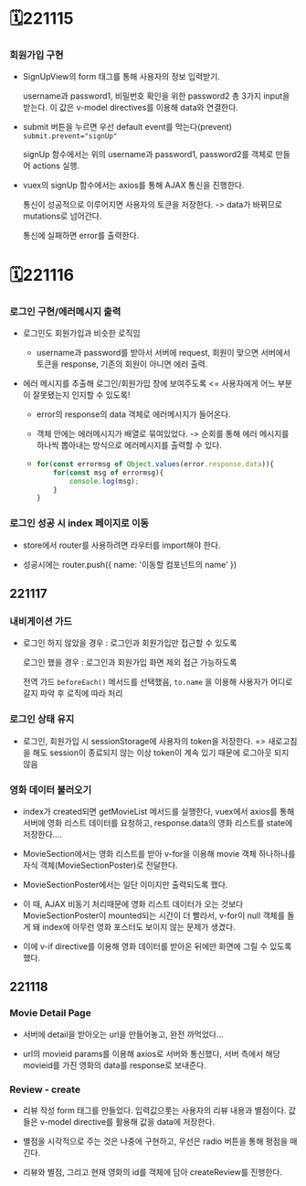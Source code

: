 # 🗓️221115

### 회원가입 구현

- SignUpView의 form 태그를 통해 사용자의 정보 입력받기.
  
  username과 password1, 비밀번호 확인을 위한 password2 총 3가지 input을 받는다. 이 값은 v-model directives를 이용해 data와 연결한다.

- submit 버튼을 누르면 우선 default event를 막는다(prevent) `submit.prevent="signUp"`
  
  signUp 함수에서는 위의 username과 password1, password2를 객체로 만들어 actions 실행.

- vuex의 signUp 함수에서는 axios를 통해 AJAX 통신을 진행한다.
  
  통신이 성공적으로 이루어지면 사용자의 토큰을 저장한다. -> data가 바뀌므로 mutations로 넘어간다.
  
  통신에 실패하면 error를 출력한다.

# 🗓️221116

### 로그인 구현/에러메시지 출력

- 로그인도 회원가입과 비슷한 로직임
  
  - username과 password를 받아서 서버에 request, 회원이 맞으면 서버에서 토큰을 response, 기존의 회원이 아니면 에러 출력.

- 에러 메시지를 추출해 로그인/회원가입 창에 보여주도록  <= 사용자에게 어느 부분이 잘못됐는지 인지할 수 있도록!
  
  - error의 response의 data 객체로 에러메시지가 들어온다.
  
  - 객체 안에는 에러메시지가 배열로 묶여있었다. -> 순회를 통해 에러 메시지를 하나씩 뽑아내는 방식으로 에러메시지를 출력할 수 있다.
  
  - ```javascript
    for(const errormsg of Object.values(error.response.data)){
        for(const msg of errormsg){
            console.log(msg);
        }
    }
    ```

### 로그인 성공 시 index 페이지로 이동

- store에서 router를 사용하려면  라우터를 import해야 한다.

- 성공시에는 router.push({ name: '이동할 컴포넌트의 name' })

## 221117

### 내비게이션 가드

- 로그인 하지 않았을 경우 : 로그인과 회원가입만 접근할 수 있도록
  
  로그인 했을 경우 : 로그인과 회원가입 화면 제외 접근 가능하도록
  
  전역 가드 `beforeEach()` 메서드를 선택했음, `to.name` 을 이용해 사용자가 어디로 갈지 파악 후 로직에 따라 처리

### 로그인 상태 유지

- 로그인, 회원가입 시 sessionStorage에 사용자의 token을 저장한다. => 새로고침을 해도 session이 종료되지 않는 이상 token이 계속 있기 때문에 로그아웃 되지 않음

### 영화 데이터 불러오기

- index가 created되면 getMovieList 메서드를 실행한다, vuex에서 axios를 통해 서버에 영화 리스트 데이터를 요청하고, response.data의 영화 리스트를 state에 저장한다....

- MovieSection에서는 영화 리스트를 받아 v-for을 이용해 movie 객체 하나하나를 자식 객체(MovieSectionPoster)로 전달한다.

- MovieSectionPoster에서는 일단 이미지만 출력되도록 했다.

- 이 때, AJAX 비동기 처리때문에 영화 리스트 데이터가 오는 것보다 MovieSectionPoster이 mounted되는 시간이 더 빨라서, v-for이 null 객체를 돌게 돼 index에 아무런 영화 포스터도 보이지 않는 문제가 생겼다.

- 이에 v-if directive를 이용해 영화 데이터를 받아온 뒤에만 화면에 그릴 수 있도록 했다.

## 221118

### Movie Detail Page

- 서버에 detail을 받아오는 url을 만들어놓고, 완전 까먹었다...

- url의 movieid params를 이용해 axios로 서버와 통신했다, 서버 측에서 해당 movieid를 가진 영화의 data를 response로 보내준다.

### Review - create

- 리뷰 작성 form 태그를 만들었다. 입력값으롯는 사용자의 리뷰 내용과 별점이다. 값들은 v-model directive를 활용해 값을 data에 저장한다.

- 별점을 시각적으로 주는 것은 나중에 구현하고, 우선은 radio 버튼을 통해 평점을 매긴다.

- 리뷰와 별점, 그리고 현재 영화의 id를 객체에 담아 createReview를 진행한다.